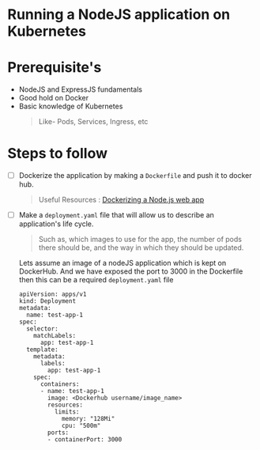 # Running a NodeJS application on Kubernetes

# Prerequisite's
- NodeJS and ExpressJS fundamentals
- Good hold on Docker
- Basic knowledge of Kubernetes
  > Like- Pods, Services, Ingress, etc

# Steps to follow 
- [ ] Dockerize the application by making a `Dockerfile` and push it to docker hub.
  > Useful Resources : [Dockerizing a Node.js web app](https://nodejs.org/en/docs/guides/nodejs-docker-webapp/)
- [ ] Make a `deployment.yaml` file that will allow us to describe an application's life cycle. 
  > Such as, which images to use for the app, the number of pods there should be, and the way in which they should be updated.
 
   Lets assume an image of a nodeJS application which is kept on DockerHub. And we have exposed the port to 3000 in the Dockerfile then this can be a required `deployment.yaml` file
    ```
    apiVersion: apps/v1
    kind: Deployment
    metadata:
      name: test-app-1
    spec:
      selector:
        matchLabels:
          app: test-app-1
      template:
        metadata:
          labels:
            app: test-app-1
        spec:
          containers:
          - name: test-app-1
            image: <Dockerhub username/image_name>
            resources:
              limits:
                memory: "128Mi"
                cpu: "500m"
            ports:
            - containerPort: 3000
  ```

